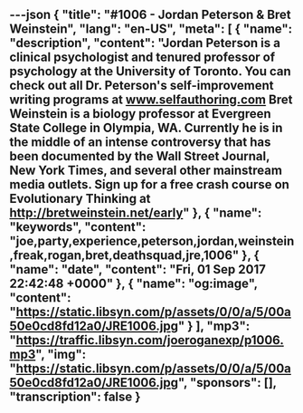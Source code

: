 ---json
{
  "title": "#1006 - Jordan Peterson & Bret Weinstein",
  "lang": "en-US",
  "meta": [
    {
      "name": "description",
      "content": "Jordan Peterson is a clinical psychologist and tenured professor of psychology at the University of Toronto. You can check out all Dr. Peterson's self-improvement writing programs at www.selfauthoring.com Bret Weinstein is a biology professor at Evergreen State College in Olympia, WA. Currently he is in the middle of an intense controversy that has been documented by the Wall Street Journal, New York Times, and several other mainstream media outlets. Sign up for a free crash course on Evolutionary Thinking at http://bretweinstein.net/early"
    },
    {
      "name": "keywords",
      "content": "joe,party,experience,peterson,jordan,weinstein,freak,rogan,bret,deathsquad,jre,1006"
    },
    {
      "name": "date",
      "content": "Fri, 01 Sep 2017 22:42:48 +0000"
    },
    {
      "name": "og:image",
      "content": "https://static.libsyn.com/p/assets/0/0/a/5/00a50e0cd8fd12a0/JRE1006.jpg"
    }
  ],
  "mp3": "https://traffic.libsyn.com/joeroganexp/p1006.mp3",
  "img": "https://static.libsyn.com/p/assets/0/0/a/5/00a50e0cd8fd12a0/JRE1006.jpg",
  "sponsors": [],
  "transcription": false
}
---
<episode-header />

<timemark seconds="0" />

<transcribe-call-to-action />

<episode-footer />